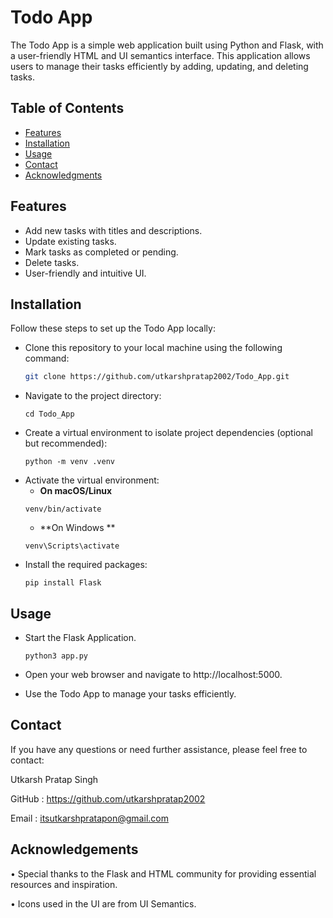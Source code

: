 
# Todo App

The Todo App is a simple web application built using Python and Flask, with a user-friendly HTML and UI semantics interface. This application allows users to manage their tasks efficiently by adding, updating, and deleting tasks.

## Table of Contents

- [Features](#features)
- [Installation](#installation)
- [Usage](#usage)
- [Contact](#contact)
- [Acknowledgments](#acknowledgments)
## Features
- Add new tasks with titles and descriptions.
- Update existing tasks.
- Mark tasks as completed or pending.
- Delete tasks.
- User-friendly and intuitive UI.

## Installation
Follow these steps to set up the Todo App locally:

- Clone this repository to your local machine using the following command:
   ```bash
   git clone https://github.com/utkarshpratap2002/Todo_App.git  
   ```
- Navigate to the project directory:
    ```
    cd Todo_App
    ```
- Create a virtual environment to isolate project dependencies (optional but recommended):
    ```
    python -m venv .venv
    ```
- Activate the virtual environment:
    - **On macOS/Linux**
    ```
    venv/bin/activate
    ```
    - **On Windows **
    ```
    venv\Scripts\activate
    ```
- Install the required packages:
    ```
    pip install Flask
    ```
## Usage
- Start the Flask Application.
    ```
    python3 app.py 
    ```
- Open your web browser and navigate to http://localhost:5000.

- Use the Todo App to manage your tasks efficiently.


## Contact
If you have any questions or need further assistance, please feel free to contact:

Utkarsh Pratap Singh

GitHub : <https://github.com/utkarshpratap2002>

Email : <itsutkarshpratapon@gmail.com>


## Acknowledgements

• Special thanks to the Flask and HTML community for providing essential resources and inspiration.

• Icons used in the UI are from UI Semantics.
